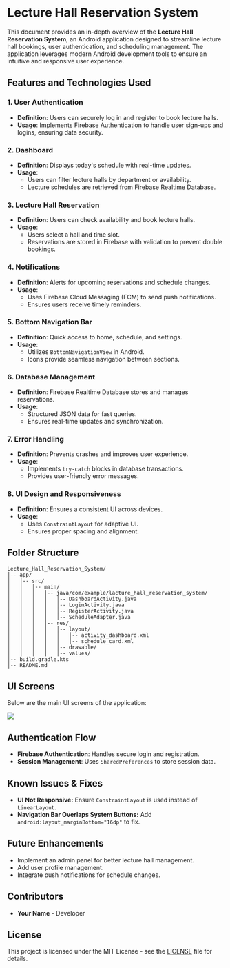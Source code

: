   # Lecture Hall Reservation System

This document provides an in-depth overview of the **Lecture Hall Reservation System**, an Android application designed to streamline lecture hall bookings, user authentication, and scheduling management. The application leverages modern Android development tools to ensure an intuitive and responsive user experience.

## Features and Technologies Used

### 1. **User Authentication**

- **Definition**: Users can securely log in and register to book lecture halls.
- **Usage**: Implements Firebase Authentication to handle user sign-ups and logins, ensuring data security.

### 2. **Dashboard**

- **Definition**: Displays today's schedule with real-time updates.
- **Usage**:
  - Users can filter lecture halls by department or availability.
  - Lecture schedules are retrieved from Firebase Realtime Database.

### 3. **Lecture Hall Reservation**

- **Definition**: Users can check availability and book lecture halls.
- **Usage**:
  - Users select a hall and time slot.
  - Reservations are stored in Firebase with validation to prevent double bookings.

### 4. **Notifications**

- **Definition**: Alerts for upcoming reservations and schedule changes.
- **Usage**:
  - Uses Firebase Cloud Messaging (FCM) to send push notifications.
  - Ensures users receive timely reminders.

### 5. **Bottom Navigation Bar**

- **Definition**: Quick access to home, schedule, and settings.
- **Usage**:
  - Utilizes `BottomNavigationView` in Android.
  - Icons provide seamless navigation between sections.

### 6. **Database Management**

- **Definition**: Firebase Realtime Database stores and manages reservations.
- **Usage**:
  - Structured JSON data for fast queries.
  - Ensures real-time updates and synchronization.

### 7. **Error Handling**

- **Definition**: Prevents crashes and improves user experience.
- **Usage**:
  - Implements `try-catch` blocks in database transactions.
  - Provides user-friendly error messages.

### 8. **UI Design and Responsiveness**

- **Definition**: Ensures a consistent UI across devices.
- **Usage**:
  - Uses `ConstraintLayout` for adaptive UI.
  - Ensures proper spacing and alignment.

## Folder Structure
```
Lecture_Hall_Reservation_System/
│-- app/
│   │-- src/
│   │   │-- main/
│   │   │   │-- java/com/example/lacture_hall_reservation_system/
│   │   │   │   │-- DashboardActivity.java
│   │   │   │   │-- LoginActivity.java
│   │   │   │   │-- RegisterActivity.java
│   │   │   │   │-- ScheduleAdapter.java
│   │   │   │-- res/
│   │   │   │   │-- layout/
│   │   │   │   │   │-- activity_dashboard.xml
│   │   │   │   │   │-- schedule_card.xml
│   │   │   │   │-- drawable/
│   │   │   │   │-- values/
│-- build.gradle.kts
│-- README.md
```

## UI Screens
Below are the main UI screens of the application:

<img src="https://i.postimg.cc/kgjNGrBJ/UI-Image.png" />

## Authentication Flow
- **Firebase Authentication**: Handles secure login and registration.
- **Session Management**: Uses `SharedPreferences` to store session data.

## Known Issues & Fixes
- **UI Not Responsive:** Ensure `ConstraintLayout` is used instead of `LinearLayout`.
- **Navigation Bar Overlaps System Buttons:** Add `android:layout_marginBottom="16dp"` to fix.

## Future Enhancements
- Implement an admin panel for better lecture hall management.
- Add user profile management.
- Integrate push notifications for schedule changes.

## Contributors
- **Your Name** - Developer

## License
This project is licensed under the MIT License - see the [LICENSE](LICENSE) file for details.


